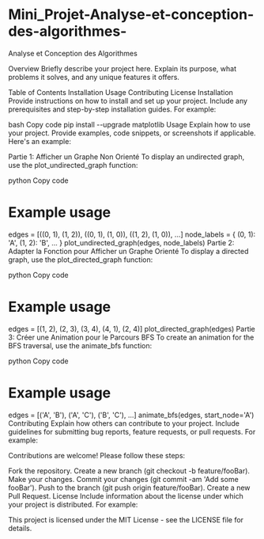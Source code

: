 # Mini_Projet-Analyse-et-conception-des-algorithmes-
Analyse et Conception des Algorithmes

Overview
Briefly describe your project here. Explain its purpose, what problems it solves, and any unique features it offers.

Table of Contents
Installation
Usage
Contributing
License
Installation
Provide instructions on how to install and set up your project. Include any prerequisites and step-by-step installation guides. For example:

bash
Copy code
pip install --upgrade matplotlib
Usage
Explain how to use your project. Provide examples, code snippets, or screenshots if applicable. Here's an example:

Partie 1: Afficher un Graphe Non Orienté
To display an undirected graph, use the plot_undirected_graph function:

python
Copy code
# Example usage
edges = [((0, 1), (1, 2)), ((0, 1), (1, 0)), ((1, 2), (1, 0)), ...]
node_labels = { (0, 1): 'A', (1, 2): 'B', ... }
plot_undirected_graph(edges, node_labels)
Partie 2: Adapter la Fonction pour Afficher un Graphe Orienté
To display a directed graph, use the plot_directed_graph function:

python
Copy code
# Example usage
edges = [(1, 2), (2, 3), (3, 4), (4, 1), (2, 4)]
plot_directed_graph(edges)
Partie 3: Créer une Animation pour le Parcours BFS
To create an animation for the BFS traversal, use the animate_bfs function:

python
Copy code
# Example usage
edges = [('A', 'B'), ('A', 'C'), ('B', 'C'), ...]
animate_bfs(edges, start_node='A')
Contributing
Explain how others can contribute to your project. Include guidelines for submitting bug reports, feature requests, or pull requests. For example:

Contributions are welcome! Please follow these steps:

Fork the repository.
Create a new branch (git checkout -b feature/fooBar).
Make your changes.
Commit your changes (git commit -am 'Add some fooBar').
Push to the branch (git push origin feature/fooBar).
Create a new Pull Request.
License
Include information about the license under which your project is distributed. For example:

This project is licensed under the MIT License - see the LICENSE file for details.
